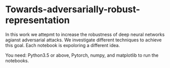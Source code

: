 # Towards-adversarially-robust-representation

In this work we attepmt to increase the robustness of deep neural networks agianst adversarial attacks. We investigate different techniques to achieve this goal. Each notebook is expoloring a different idea. 

You need: 
Python3.5 or above, Pytorch, numpy, and matplotlib to run the notebooks. 
